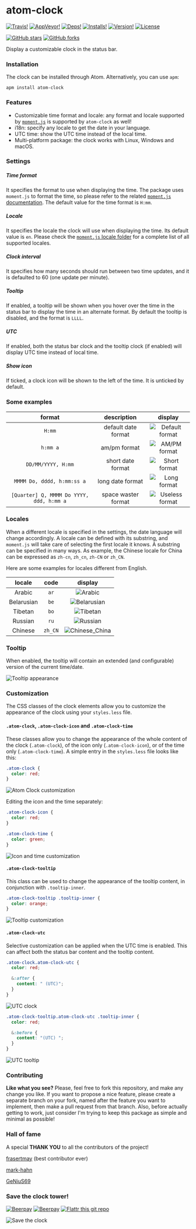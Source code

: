 # atom-clock
[![Travis!](https://img.shields.io/travis/b3by/atom-clock.svg?style=flat-square)](https://travis-ci.org/b3by/atom-clock)
[![AppVeyor!](https://img.shields.io/appveyor/ci/b3by/atom-clock.svg?style=flat-square)](https://ci.appveyor.com/project/b3by/atom-clock)
[![Deps!](https://img.shields.io/david/b3by/atom-clock.svg?style=flat-square)](https://david-dm.org/b3by/atom-clock)
[![Installs!](https://img.shields.io/apm/dm/atom-clock.svg?style=flat-square)](https://atom.io/packages/atom-clock)
[![Version!](https://img.shields.io/apm/v/atom-clock.svg?style=flat-square)](https://atom.io/packages/atom-clock)
[![License](https://img.shields.io/apm/l/atom-clock.svg?style=flat-square)](https://github.com/b3by/atom-clock/blob/master/LICENSE.md)

[![GitHub stars](https://img.shields.io/github/stars/b3by/atom-clock.svg?style=social&label=Star)](https://github.com/b3by/atom-clock)
[![GitHub forks](https://img.shields.io/github/forks/b3by/atom-clock.svg?style=social&label=Fork)](https://github.com/b3by/atom-clock)

Display a customizable clock in the status bar.

### Installation
The clock can be installed through Atom. Alternatively, you can use `apm`:

`apm install atom-clock`

### Features
* Customizable time format and locale: any format and locale supported by [`moment.js`](http://momentjs.com/) is supported by `atom-clock` as well!
* i18n: specify any locale to get the date in your language.
* UTC time: show the UTC time instead of the local time.
* Multi-platform package: the clock works with Linux, Windows and macOS.

### Settings

##### Time format
It specifies the format to use when displaying the time. The package uses `moment.js` to format the time, so please refer to the related [`moment.js` documentation](http://momentjs.com/docs/#/displaying/format/). The default value for the time format is `H:mm`.

##### Locale
It specifies the locale the clock will use when displaying the time. Its default value is `en`. Please check the [`moment.js` locale folder](https://github.com/moment/moment/tree/master/locale) for a complete list of all supported locales.

##### Clock interval
It specifies how many seconds should run between two time updates, and it is defaulted to 60 (one update per minute).

##### Tooltip
If enabled, a tooltip will be shown when you hover over the time in the status bar to display the time in an alternate format. By default the tooltip is disabled, and the format is `LLLL`.

##### UTC
If enabled, both the status bar clock and the tooltip clock (if enabled) will display UTC time instead of local time.

##### Show icon
If ticked, a clock icon will be shown to the left of the time. It is unticked by default.

### Some examples

|format|description|display|
|:----:|:---------:|:-----:|
|`H:mm`|default date format|![Default format](images/format/default.png?raw=true)|
|`h:mm a`|am/pm format|![AM/PM format](images/format/ampm.png?raw=true)|
|`DD/MM/YYYY, H:mm`|short date format|![Short format](images/format/short.png?raw=true)|
|`MMMM Do, dddd, h:mm:ss a`|long date format|![Long format](images/format/long.png?raw=true)|
|`[Quarter] Q, MMMM Do YYYY, ddd, h:mm a`|space waster format|![Useless format](images/format/useless.png?raw=true)|

### Locales
When a different locale is specified in the settings, the date language will change accordingly. A locale can be defined with its substring, and `moment.js` will take care of selecting the first locale it knows. A substring can be specified in many ways. As example, the Chinese locale for China can be expressed as `zh-cn`, `zh_cn`, `zh-CN` or `zh_CN`.

Here are some examples for locales different from English.

| locale | code | display |
|:--------:|:------:|:---------:|
|Arabic|`ar`|![Arabic](images/locale/locale_arabic.png?raw=true)|
|Belarusian|`be`|![Belarusian](images/locale/locale_belarusian.png?raw=true)|
|Tibetan|`bo`|![Tibetan](images/locale/locale_tibetan.png?raw=true)|
|Russian|`ru`|![Russian](images/locale/locale_russian.png?raw=true)|
|Chinese|`zh_CN`|![Chinese_China](images/locale/locale_chinese_china.png?raw=true)|

### Tooltip
When enabled, the tooltip will contain an extended (and configurable) version of
the current time/date.

![Tooltip appearance](images/tooltip.png?raw=true)

### Customization
The CSS classes of the clock elements allow you to customize the appearance of
the clock using your `styles.less` file.

#### `.atom-clock`, `.atom-clock-icon` and `.atom-clock-time`
These classes allow you to change the appearance of the whole content of the
clock (`.atom-clock`), of the icon only (`.atom-clock-icon`), or of the time
only (`.atom-clock-time`). A simple entry in the `styles.less` file looks like
this:

```scss
.atom-clock {
  color: red;
}
```

![Atom Clock customization](images/customization/basicAtomClock.gif?raw=true)

Editing the icon and the time separately:

```scss
.atom-clock-icon {
  color: red;
}

.atom-clock-time {
  color: green;
}
```

![Icon and time customization](images/customization/iconAndTime.gif?raw=true)

#### `.atom-clock-tooltip`
This class can be used to change the appearance of the tooltip content, in
conjunction with `.tooltip-inner`.

```scss
.atom-clock-tooltip .tooltip-inner {
  color: orange;
}
```

![Tooltip customization](images/customization/basicTooltip.gif?raw=true)

#### `.atom-clock-utc`
Selective customization can be applied when the UTC time is enabled. This can
affect both the status bar content and the tooltip content.

```scss
.atom-clock.atom-clock-utc {
  color: red;

  &:after {
    content: " (UTC)";
  }
}
```

![UTC clock](images/customization/utcClock.gif?raw=true)

```scss
.atom-clock-tooltip.atom-clock-utc .tooltip-inner {
  color: red;

  &:before {
    content: "(UTC) ";
  }
}
```

![UTC tooltip](images/customization/utcTooltip.gif?raw=true)

### Contributing
**Like what you see?** Please, feel free to fork this repository, and make any change you like. If you
want to propose a nice feature, please create a separate branch on your fork,
named after the feature you want to implement, then make a pull request from that
branch. Also, before actually getting to work, just consider I'm trying to keep
this package as simple and minimal as possible!

### Hall of fame
A special **THANK YOU** to all the contributors of the project!

[frasertmay](https://github.com/frasertmay) (best contributor ever)

[mark-hahn](https://github.com/mark-hahn)

[GeNiuS69](https://github.com/GeNiuS69)

### Save the clock tower!
[![Beerpay](https://beerpay.io/b3by/atom-clock/badge.svg?style=flat-square)](https://beerpay.io/b3by/atom-clock)
[![Beerpay](https://beerpay.io/b3by/atom-clock/make-wish.svg?style=flat-square)](https://beerpay.io/b3by/atom-clock?focus=wish)
[![Flattr this git repo](http://api.flattr.com/button/flattr-badge-large.png)](https://flattr.com/submit/auto?user_id=b3by&url=https://github.com/b3by/atom-clock&title=atom-clock&language=&tags=github&category=software)

![Save the clock](images/savetheclock.jpg?raw=true)
